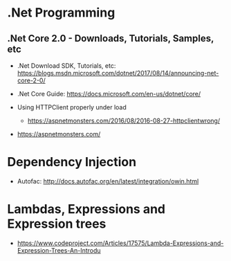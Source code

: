 # .Net Programming
## .Net Core 2.0 - Downloads, Tutorials, Samples, etc
* .Net Download SDK, Tutorials, etc: https://blogs.msdn.microsoft.com/dotnet/2017/08/14/announcing-net-core-2-0/
* .Net Core Guide: https://docs.microsoft.com/en-us/dotnet/core/


* Using HTTPClient properly under load 
   * https://aspnetmonsters.com/2016/08/2016-08-27-httpclientwrong/
* https://aspnetmonsters.com/

# Dependency Injection
*  Autofac: http://docs.autofac.org/en/latest/integration/owin.html
# Lambdas, Expressions and Expression trees
* https://www.codeproject.com/Articles/17575/Lambda-Expressions-and-Expression-Trees-An-Introdu
